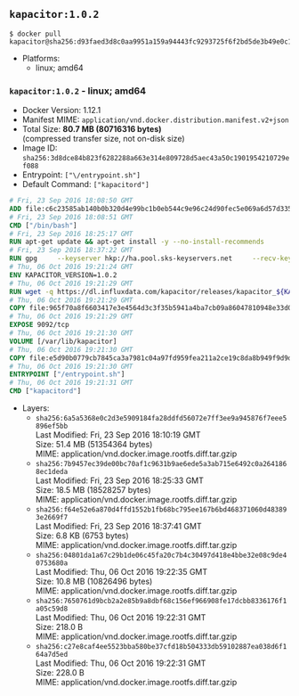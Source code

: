## `kapacitor:1.0.2`

```console
$ docker pull kapacitor@sha256:d93faed3d8c0aa9951a159a94443fc9293725f6f2bd5de3b49e0c145806199ef
```

-	Platforms:
	-	linux; amd64

### `kapacitor:1.0.2` - linux; amd64

-	Docker Version: 1.12.1
-	Manifest MIME: `application/vnd.docker.distribution.manifest.v2+json`
-	Total Size: **80.7 MB (80716316 bytes)**  
	(compressed transfer size, not on-disk size)
-	Image ID: `sha256:3d8dce84b823f6282288a663e314e809728d5aec43a50c1901954210729ef088`
-	Entrypoint: `["\/entrypoint.sh"]`
-	Default Command: `["kapacitord"]`

```dockerfile
# Fri, 23 Sep 2016 18:08:50 GMT
ADD file:c6c23585ab140b0b320d4e99bc1b0eb544c9e96c24d90fec5e069a6d57d335ca in / 
# Fri, 23 Sep 2016 18:08:51 GMT
CMD ["/bin/bash"]
# Fri, 23 Sep 2016 18:25:17 GMT
RUN apt-get update && apt-get install -y --no-install-recommends 		ca-certificates 		curl 		wget 	&& rm -rf /var/lib/apt/lists/*
# Fri, 23 Sep 2016 18:37:22 GMT
RUN gpg     --keyserver hkp://ha.pool.sks-keyservers.net     --recv-keys 05CE15085FC09D18E99EFB22684A14CF2582E0C5
# Thu, 06 Oct 2016 19:21:24 GMT
ENV KAPACITOR_VERSION=1.0.2
# Thu, 06 Oct 2016 19:21:29 GMT
RUN wget -q https://dl.influxdata.com/kapacitor/releases/kapacitor_${KAPACITOR_VERSION}_amd64.deb.asc &&     wget -q https://dl.influxdata.com/kapacitor/releases/kapacitor_${KAPACITOR_VERSION}_amd64.deb &&     gpg --batch --verify kapacitor_${KAPACITOR_VERSION}_amd64.deb.asc kapacitor_${KAPACITOR_VERSION}_amd64.deb &&     dpkg -i kapacitor_${KAPACITOR_VERSION}_amd64.deb &&     rm -f kapacitor_${KAPACITOR_VERSION}_amd64.deb*
# Thu, 06 Oct 2016 19:21:29 GMT
COPY file:965f70a8f6603417e3e4564d3c3f35b5941a4ba7cb09a86047810948e33d0831 in /etc/kapacitor/kapacitor.conf 
# Thu, 06 Oct 2016 19:21:29 GMT
EXPOSE 9092/tcp
# Thu, 06 Oct 2016 19:21:30 GMT
VOLUME [/var/lib/kapacitor]
# Thu, 06 Oct 2016 19:21:30 GMT
COPY file:e5d90b0779cb7845ca3a7981c04a97fd959fea211a2ce19c8da8b949f9d9d04c in /entrypoint.sh 
# Thu, 06 Oct 2016 19:21:30 GMT
ENTRYPOINT ["/entrypoint.sh"]
# Thu, 06 Oct 2016 19:21:31 GMT
CMD ["kapacitord"]
```

-	Layers:
	-	`sha256:6a5a5368e0c2d3e5909184fa28ddfd56072e7ff3ee9a945876f7eee5896ef5bb`  
		Last Modified: Fri, 23 Sep 2016 18:10:19 GMT  
		Size: 51.4 MB (51354364 bytes)  
		MIME: application/vnd.docker.image.rootfs.diff.tar.gzip
	-	`sha256:7b9457ec39de00bc70af1c9631b9ae6ede5a3ab715e6492c0a2641868ec1deda`  
		Last Modified: Fri, 23 Sep 2016 18:25:33 GMT  
		Size: 18.5 MB (18528257 bytes)  
		MIME: application/vnd.docker.image.rootfs.diff.tar.gzip
	-	`sha256:f64e52e6a870d4ffd1552b1fb68bc795ee167b6bd468371060d483893e2669f7`  
		Last Modified: Fri, 23 Sep 2016 18:37:41 GMT  
		Size: 6.8 KB (6753 bytes)  
		MIME: application/vnd.docker.image.rootfs.diff.tar.gzip
	-	`sha256:04801da1a67c29b1de06c45fa20c7b4c30497d418e4bbe32e08c9de40753680a`  
		Last Modified: Thu, 06 Oct 2016 19:22:35 GMT  
		Size: 10.8 MB (10826496 bytes)  
		MIME: application/vnd.docker.image.rootfs.diff.tar.gzip
	-	`sha256:7650761d9bcb2a2e85b9a8dbf68c156ef966908fe17dcbb8336176f1a05c59d8`  
		Last Modified: Thu, 06 Oct 2016 19:22:31 GMT  
		Size: 218.0 B  
		MIME: application/vnd.docker.image.rootfs.diff.tar.gzip
	-	`sha256:c27e8caf4ee5523bba580be37cfd18b504333db59102887ea038d6f164a7d5ed`  
		Last Modified: Thu, 06 Oct 2016 19:22:31 GMT  
		Size: 228.0 B  
		MIME: application/vnd.docker.image.rootfs.diff.tar.gzip
